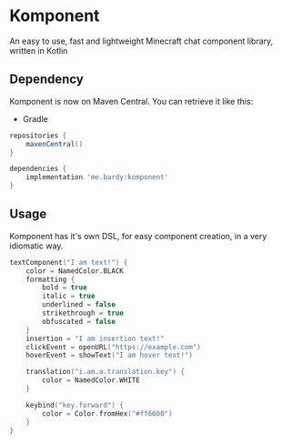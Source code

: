 # Komponent

An easy to use, fast and lightweight Minecraft chat component library, written in Kotlin

## Dependency
Komponent is now on Maven Central. You can retrieve it like this:

- Gradle
```groovy
repositories {
    mavenCentral()
}

dependencies {
    implementation 'me.bardy:komponent'
}
```

## Usage
Komponent has it's own DSL, for easy component creation, in a very idiomatic way.
```kotlin
textComponent("I am text!") {
    color = NamedColor.BLACK
    formatting {
        bold = true
        italic = true
        underlined = false
        strikethrough = true
        obfuscated = false
    }
    insertion = "I am insertion text!"
    clickEvent = openURL("https://example.com")
    hoverEvent = showText("I am hover text!")

    translation("i.am.a.translation.key") {
        color = NamedColor.WHITE
    }

    keybind("key.forward") {
        color = Color.fromHex("#ff6600")
    }
}
```